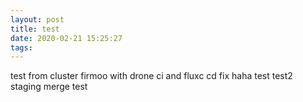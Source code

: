 ```yaml
---
layout: post
title: test
date: 2020-02-21 15:25:27
tags:
---
```


test from cluster firmoo with drone ci and fluxc cd fix
haha
test
test2
staging merge test